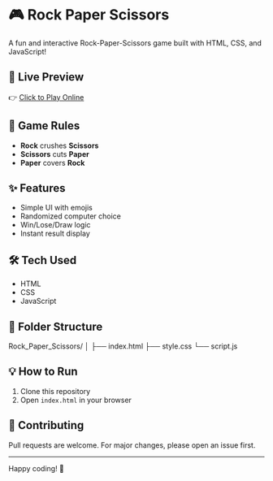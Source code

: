 # 🎮 Rock Paper Scissors

A fun and interactive Rock-Paper-Scissors game built with HTML, CSS, and JavaScript!

## 🚀 Live Preview

👉 [Click to Play Online](https://khushii636.github.io/Front-End-Development-Projects/Rock-Paper-Scissors)

## 🧠 Game Rules

- **Rock** crushes **Scissors**
- **Scissors** cuts **Paper**
- **Paper** covers **Rock**

## ✨ Features

- Simple UI with emojis
- Randomized computer choice
- Win/Lose/Draw logic
- Instant result display

## 🛠️ Tech Used

- HTML
- CSS
- JavaScript

## 📁 Folder Structure
Rock_Paper_Scissors/
│
├── index.html
├── style.css
└── script.js


## 💡 How to Run

1. Clone this repository
2. Open `index.html` in your browser

## 🤝 Contributing

Pull requests are welcome. For major changes, please open an issue first.

---

Happy coding! 🎉

